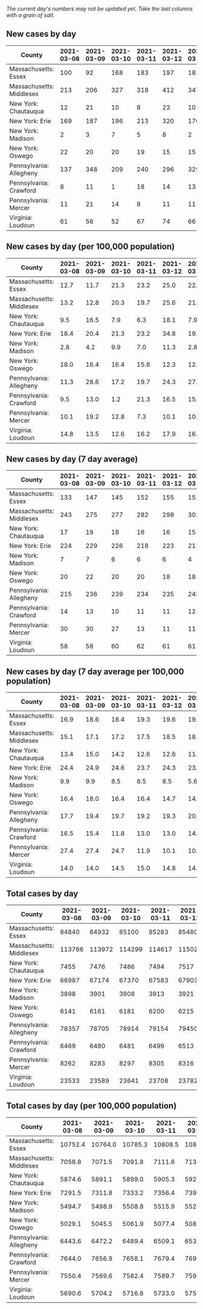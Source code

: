 _The current day's numbers may not be updated yet. Take the last columns with a grain of salt._
## New cases by day

| County | 2021-03-08 | 2021-03-09 | 2021-03-10 | 2021-03-11 | 2021-03-12 | 2021-03-13 | 2021-03-14 |
| --- | --- | --- | --- | --- | --- | --- | --- |
| Massachusetts: Essex | 100 | 92 | 168 | 183 | 197 | 181 | 200 |
| Massachusetts: Middlesex | 213 | 206 | 327 | 318 | 412 | 347 | 321 |
| New York: Chautauqua | 12 | 21 | 10 | 8 | 23 | 10 | 11 |
| New York: Erie | 169 | 187 | 196 | 213 | 320 | 176 | 246 |
| New York: Madison | 2 | 3 | 7 | 5 | 8 | 2 | 14 |
| New York: Oswego | 22 | 20 | 20 | 19 | 15 | 15 | 12 |
| Pennsylvania: Allegheny | 137 | 348 | 209 | 240 | 296 | 329 | 151 |
| Pennsylvania: Crawford | 8 | 11 | 1 | 18 | 14 | 13 | 6 |
| Pennsylvania: Mercer | 11 | 21 | 14 | 8 | 11 | 11 | 6 |
| Virginia: Loudoun | 61 | 56 | 52 | 67 | 74 | 66 | 80 |

## New cases by day (per 100,000 population)

| County | 2021-03-08 | 2021-03-09 | 2021-03-10 | 2021-03-11 | 2021-03-12 | 2021-03-13 | 2021-03-14 |
| --- | --- | --- | --- | --- | --- | --- | --- |
| Massachusetts: Essex | 12.7 | 11.7 | 21.3 | 23.2 | 25.0 | 22.9 | 25.3 |
| Massachusetts: Middlesex | 13.2 | 12.8 | 20.3 | 19.7 | 25.6 | 21.5 | 19.9 |
| New York: Chautauqua | 9.5 | 16.5 | 7.9 | 6.3 | 18.1 | 7.9 | 8.7 |
| New York: Erie | 18.4 | 20.4 | 21.3 | 23.2 | 34.8 | 19.2 | 26.8 |
| New York: Madison | 2.8 | 4.2 | 9.9 | 7.0 | 11.3 | 2.8 | 19.7 |
| New York: Oswego | 18.0 | 16.4 | 16.4 | 15.6 | 12.3 | 12.3 | 9.8 |
| Pennsylvania: Allegheny | 11.3 | 28.6 | 17.2 | 19.7 | 24.3 | 27.1 | 12.4 |
| Pennsylvania: Crawford | 9.5 | 13.0 | 1.2 | 21.3 | 16.5 | 15.4 | 7.1 |
| Pennsylvania: Mercer | 10.1 | 19.2 | 12.8 | 7.3 | 10.1 | 10.1 | 5.5 |
| Virginia: Loudoun | 14.8 | 13.5 | 12.6 | 16.2 | 17.9 | 16.0 | 19.3 |

## New cases by day (7 day average)

| County | 2021-03-08 | 2021-03-09 | 2021-03-10 | 2021-03-11 | 2021-03-12 | 2021-03-13 | 2021-03-14 |
| --- | --- | --- | --- | --- | --- | --- | --- |
| Massachusetts: Essex | 133 | 147 | 145 | 152 | 155 | 151 | 160 |
| Massachusetts: Middlesex | 243 | 275 | 277 | 282 | 298 | 302 | 306 |
| New York: Chautauqua | 17 | 19 | 18 | 16 | 16 | 15 | 14 |
| New York: Erie | 224 | 229 | 226 | 218 | 223 | 211 | 215 |
| New York: Madison | 7 | 7 | 6 | 6 | 6 | 4 | 6 |
| New York: Oswego | 20 | 22 | 20 | 20 | 18 | 18 | 18 |
| Pennsylvania: Allegheny | 215 | 236 | 239 | 234 | 235 | 243 | 244 |
| Pennsylvania: Crawford | 14 | 13 | 10 | 11 | 11 | 12 | 10 |
| Pennsylvania: Mercer | 30 | 30 | 27 | 13 | 11 | 11 | 12 |
| Virginia: Loudoun | 58 | 58 | 60 | 62 | 61 | 61 | 65 |

## New cases by day (7 day average per 100,000 population)

| County | 2021-03-08 | 2021-03-09 | 2021-03-10 | 2021-03-11 | 2021-03-12 | 2021-03-13 | 2021-03-14 |
| --- | --- | --- | --- | --- | --- | --- | --- |
| Massachusetts: Essex | 16.9 | 18.6 | 18.4 | 19.3 | 19.6 | 19.1 | 20.3 |
| Massachusetts: Middlesex | 15.1 | 17.1 | 17.2 | 17.5 | 18.5 | 18.7 | 19.0 |
| New York: Chautauqua | 13.4 | 15.0 | 14.2 | 12.6 | 12.6 | 11.8 | 11.0 |
| New York: Erie | 24.4 | 24.9 | 24.6 | 23.7 | 24.3 | 23.0 | 23.4 |
| New York: Madison | 9.9 | 9.9 | 8.5 | 8.5 | 8.5 | 5.6 | 8.5 |
| New York: Oswego | 16.4 | 18.0 | 16.4 | 16.4 | 14.7 | 14.7 | 14.7 |
| Pennsylvania: Allegheny | 17.7 | 19.4 | 19.7 | 19.2 | 19.3 | 20.0 | 20.1 |
| Pennsylvania: Crawford | 16.5 | 15.4 | 11.8 | 13.0 | 13.0 | 14.2 | 11.8 |
| Pennsylvania: Mercer | 27.4 | 27.4 | 24.7 | 11.9 | 10.1 | 10.1 | 11.0 |
| Virginia: Loudoun | 14.0 | 14.0 | 14.5 | 15.0 | 14.8 | 14.8 | 15.7 |

## Total cases by day

| County | 2021-03-08 | 2021-03-09 | 2021-03-10 | 2021-03-11 | 2021-03-12 | 2021-03-13 | 2021-03-14 |
| --- | --- | --- | --- | --- | --- | --- | --- |
| Massachusetts: Essex | 84840 | 84932 | 85100 | 85283 | 85480 | 85661 | 85861 |
| Massachusetts: Middlesex | 113766 | 113972 | 114299 | 114617 | 115029 | 115376 | 115697 |
| New York: Chautauqua | 7455 | 7476 | 7486 | 7494 | 7517 | 7527 | 7538 |
| New York: Erie | 66987 | 67174 | 67370 | 67583 | 67903 | 68079 | 68325 |
| New York: Madison | 3898 | 3901 | 3908 | 3913 | 3921 | 3923 | 3937 |
| New York: Oswego | 6141 | 6161 | 6181 | 6200 | 6215 | 6230 | 6242 |
| Pennsylvania: Allegheny | 78357 | 78705 | 78914 | 79154 | 79450 | 79779 | 79930 |
| Pennsylvania: Crawford | 6469 | 6480 | 6481 | 6499 | 6513 | 6526 | 6532 |
| Pennsylvania: Mercer | 8262 | 8283 | 8297 | 8305 | 8316 | 8327 | 8333 |
| Virginia: Loudoun | 23533 | 23589 | 23641 | 23708 | 23782 | 23848 | 23928 |

## Total cases by day (per 100,000 population)

| County | 2021-03-08 | 2021-03-09 | 2021-03-10 | 2021-03-11 | 2021-03-12 | 2021-03-13 | 2021-03-14 |
| --- | --- | --- | --- | --- | --- | --- | --- |
| Massachusetts: Essex | 10752.4 | 10764.0 | 10785.3 | 10808.5 | 10833.5 | 10856.4 | 10881.8 |
| Massachusetts: Middlesex | 7058.8 | 7071.5 | 7091.8 | 7111.6 | 7137.1 | 7158.7 | 7178.6 |
| New York: Chautauqua | 5874.6 | 5891.1 | 5899.0 | 5905.3 | 5923.4 | 5931.3 | 5940.0 |
| New York: Erie | 7291.5 | 7311.8 | 7333.2 | 7356.4 | 7391.2 | 7410.3 | 7437.1 |
| New York: Madison | 5494.7 | 5498.9 | 5508.8 | 5515.9 | 5527.1 | 5529.9 | 5549.7 |
| New York: Oswego | 5029.1 | 5045.5 | 5061.9 | 5077.4 | 5089.7 | 5102.0 | 5111.8 |
| Pennsylvania: Allegheny | 6443.6 | 6472.2 | 6489.4 | 6509.1 | 6533.5 | 6560.5 | 6572.9 |
| Pennsylvania: Crawford | 7644.0 | 7656.9 | 7658.1 | 7679.4 | 7695.9 | 7711.3 | 7718.4 |
| Pennsylvania: Mercer | 7550.4 | 7569.6 | 7582.4 | 7589.7 | 7599.8 | 7609.8 | 7615.3 |
| Virginia: Loudoun | 5690.6 | 5704.2 | 5716.8 | 5733.0 | 5750.8 | 5766.8 | 5786.2 |
